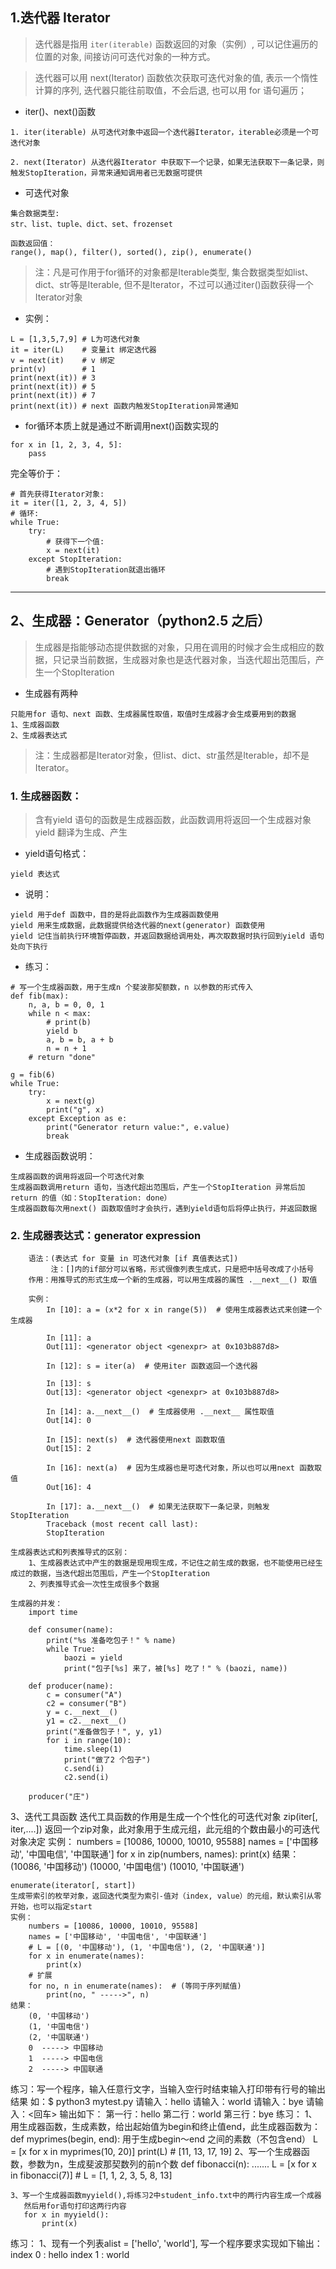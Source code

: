 ## 1.迭代器 Iterator
> 迭代器是指用 `iter(iterable)` 函数返回的对象（实例）, 可以记住遍历的位置的对象, 间接访问可迭代对象的一种方式。

> 迭代器可以用 next(Iterator) 函数依次获取可迭代对象的值, 表示一个惰性计算的序列, 迭代器只能往前取值，不会后退, 也可以用 for 语句遍历；

- iter()、next()函数
```
1. iter(iterable) 从可迭代对象中返回一个迭代器Iterator，iterable必须是一个可迭代对象

2. next(Iterator) 从迭代器Iterator 中获取下一个记录，如果无法获取下一条记录，则触发StopIteration，异常来通知调用者已无数据可提供
```

- 可迭代对象
```
集合数据类型:
str、list、tuple、dict、set、frozenset

函数返回值：
range(), map(), filter(), sorted(), zip(), enumerate()
```
> 注：凡是可作用于for循环的对象都是Iterable类型, 集合数据类型如list、dict、str等是Iterable, 但不是Iterator，不过可以通过iter()函数获得一个Iterator对象

- 实例：
```
L = [1,3,5,7,9] # L为可迭代对象
it = iter(L)    # 变量it 绑定迭代器
v = next(it)    # v 绑定
print(v)        # 1
print(next(it)) # 3
print(next(it)) # 5
print(next(it)) # 7
print(next(it)) # next 函数内触发StopIteration异常通知
```

- for循环本质上就是通过不断调用next()函数实现的
```
for x in [1, 2, 3, 4, 5]:
    pass
```
完全等价于：
```
# 首先获得Iterator对象:
it = iter([1, 2, 3, 4, 5])
# 循环:
while True:
    try:
        # 获得下一个值:
        x = next(it)
    except StopIteration:
        # 遇到StopIteration就退出循环
        break
```
---

## 2、生成器：Generator（python2.5 之后）
> 生成器是指能够动态提供数据的对象，只用在调用的时候才会生成相应的数据，只记录当前数据，生成器对象也是迭代器对象，当迭代超出范围后，产生一个StopIteration

- 生成器有两种
```
只能用for 语句、next 函数、生成器属性取值，取值时生成器才会生成要用到的数据
1、生成器函数
2、生成器表达式
```
> 注：生成器都是Iterator对象，但list、dict、str虽然是Iterable，却不是Iterator。

### 1. 生成器函数：
> 含有yield 语句的函数是生成器函数，此函数调用将返回一个生成器对象 yield 翻译为生成、产生

- yield语句格式：
```
yield 表达式
```

- 说明：
```
yield 用于def 函数中，目的是将此函数作为生成器函数使用
yield 用来生成数据，此数据提供给迭代器的next(generator) 函数使用
yield 记住当前执行环境暂停函数，并返回数据给调用处，再次取数据时执行回到yield 语句处向下执行
```

- 练习：
```
# 写一个生成器函数，用于生成n 个斐波那契额数，n 以参数的形式传入
def fib(max):
    n, a, b = 0, 0, 1
    while n < max:
        # print(b)
        yield b
        a, b = b, a + b
        n = n + 1
    # return "done"

g = fib(6)
while True:
    try:
        x = next(g)
        print("g", x)
    except Exception as e:
        print("Generator return value:", e.value)
        break
```

- 生成器函数说明：
```
生成器函数的调用将返回一个可迭代对象
生成器函数调用return 语句，当迭代超出范围后，产生一个StopIteration 异常后加return 的值（如：StopIteration: done）
生成器函数每次用next() 函数取值时才会执行，遇到yield语句后将停止执行，并返回数据
```

### 2. 生成器表达式：generator expression
        语法：(表达式 for 变量 in 可迭代对象 [if 真值表达式])
             注：[]内的if部分可以省略，形式很像列表生成式，只是把中括号改成了小括号
        作用：用推导式的形式生成一个新的生成器，可以用生成器的属性 .__next__() 取值

        实例：
            In [10]: a = (x*2 for x in range(5))  # 使用生成器表达式来创建一个生成器

            In [11]: a
            Out[11]: <generator object <genexpr> at 0x103b887d8>

            In [12]: s = iter(a)  # 使用iter 函数返回一个迭代器

            In [13]: s
            Out[13]: <generator object <genexpr> at 0x103b887d8>

            In [14]: a.__next__()  # 生成器使用 .__next__ 属性取值
            Out[14]: 0

            In [15]: next(s)  # 迭代器使用next 函数取值
            Out[15]: 2

            In [16]: next(a)  # 因为生成器也是可迭代对象，所以也可以用next 函数取值
            Out[16]: 4

            In [17]: a.__next__()  # 如果无法获取下一条记录，则触发StopIteration
            Traceback (most recent call last):
            StopIteration

    生成器表达式和列表推导式的区别：
        1、生成器表达式中产生的数据是现用现生成，不记住之前生成的数据，也不能使用已经生成过的数据，当迭代超出范围后，产生一个StopIteration
        2、列表推导式会一次性生成很多个数据

    生成器的并发：
        import time

        def consumer(name):
            print("%s 准备吃包子！" % name)
            while True:
                baozi = yield
                print("包子[%s] 来了，被[%s] 吃了！" % (baozi, name))

        def producer(name):
            c = consumer("A")
            c2 = consumer("B")
            y = c.__next__()
            y1 = c2.__next__()
            print("准备做包子！", y, y1)
            for i in range(10):
                time.sleep(1)
                print("做了2 个包子")
                c.send(i)
                c2.send(i)

        producer("庄")


3、迭代工具函数
    迭代工具函数的作用是生成一个个性化的可迭代对象
    zip(iter[, iter,....]) 返回一个zip对象，此对象用于生成元组，此元组的个数由最小的可迭代对象决定
    实例：
        numbers = [10086, 10000, 10010, 95588]
        names = ['中国移动', '中国电信', '中国联通']
        for x in zip(numbers, names):
            print(x)
    结果：
        (10086, '中国移动')
        (10000, '中国电信')
        (10010, '中国联通')

    enumerate(iterator[, start])
    生成带索引的枚举对象，返回迭代类型为索引-值对（index, value）的元组，默认索引从零开始，也可以指定start
    实例：
        numbers = [10086, 10000, 10010, 95588]
        names = ['中国移动', '中国电信', '中国联通']
        # L = [(0, '中国移动'), (1, '中国电信'), (2, '中国联通')]
        for x in enumerate(names):
            print(x)
        # 扩展
        for no, n in enumerate(names):  # (等同于序列赋值)
            print(no, " ----->", n)
    结果：
        (0, '中国移动')
        (1, '中国电信')
        (2, '中国联通')
        0  -----> 中国移动
        1  -----> 中国电信
        2  -----> 中国联通


练习：写一个程序，输入任意行文字，当输入空行时结束输入打印带有行号的输出结果
     如：$ python3 mytest.py
        请输入：hello
        请输入：world
        请输入：bye
        请输入：<回车>
        输出如下：
        第一行：hello
        第二行：world
        第三行：bye
练习：
    1、用生成器函数，生成素数，给出起始值为begin和终止值end，此生成器函数为：
       def myprimes(begin, end):
       用于生成begin～end 之间的素数（不包含end）
       L = [x for x in myprimes(10, 20)]
       print(L) # [11, 13, 17, 19]
    2、写一个生成器函数，参数为n，生成斐波那契数列的前n个数
       def fibonacci(n):
          .......
       L = [x for x in fibonacci(7)] # L = [1, 1, 2, 3, 5, 8, 13]

    3、写一个生成器函数myyield(),将练习2中student_info.txt中的两行内容生成一个成器
       然后用for语句打印这两行内容
       for x in myyield():
           print(x)

练习：
    1、现有一个列表alist = ['hello', 'world'], 写一个程序要求实现如下输出：
       index 0 : hello
       index 1 : world
